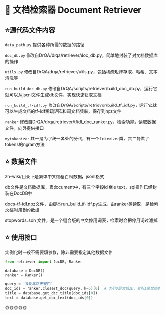 # :floppy_disk: 文档检索器 Document Retriever

## :star:源代码文件内容

`data_path.py` 提供各种所需的数据的路径

`doc_db.py`  修改自DrQA/drqa/retriever/doc_db.py，简单地封装了对文档数据库的操作

`utils.py` 修改自DrQA/drqa/retriever/utils.py，包括稀疏矩阵存取、哈希、文本清洗等

`run_build_doc_db.py` 修改自DrQA/scripts/retriever/build_doc_db.py，运行它就可以从jsonl文件生成db文件，实现快速获取文档

`run_build_tf-idf.py` 修改自DrQA/scripts/retriever/build_tf_idf.py，运行它就可以生成文档的tf-idf稀疏矩阵和词文档频率，保存到npz文件

`ranker` 修改自DrQA/drqa/retriever/tfidf_doc_ranker.py，检索功能，读取数据文件，向外提供接口

`mytokenizer` 其一是为了统一各处的分词，有一个Tokenizer类，其二提供了tokens的ngram方法

## :star: 数据文件

zh-wiki/目录下是繁体中文维基百科数据，jsonl格式

db文件是文档数据库，表document中，有三个字段id title text，sql操作已经封装在DocDB中

docs-tf-idf.npz文件，由脚本run_build_tf-idf.py生成，由ranker类读取，是检索文档时用到的数据

stopwords.json 文件，是一个缝合版的中文停用词表，检索时会把停用词过滤掉

## :star: 使用接口

实例化时一般不需要填参数，除非需要指定其他数据文件

``` python
from retriever import DocDB, Ranker

database = DocDB()
ranker = Ranker()

query = '我爱北京天安门'
doc_ids = ranker.closest_doc(query, k=5)[0]  # 索引0是文档ID，索引1是文档的相似度分数
title = database.get_doc_title(doc_ids[0])
text = database.get_doc_text(doc_ids[0])
```

:sun_with_face::sun_with_face::sun_with_face::sun_with_face::sun_with_face:

